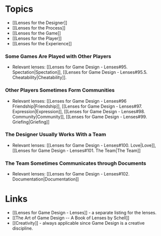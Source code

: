# Topics 
* [[Lenses for the Designer]] 
* [[Lenses for the Process]]
* [[Lenses for the Game]]
* [[Lenses for the Player]]
* [[Lenses for the Experience]]

### Some Games Are Played with Other Players 
* Relevant lenses: [[Lenses for Game Design - Lenses#95. Spectation|Spectation]], [[Lenses for Game Design - Lenses#95.5. Cheatability|Cheatability]]. 

### Other Players Sometimes Form Communities
* Relevant lenses: [[Lenses for Game Design - Lenses#96 Friendship|Friendship]], [[Lenses for Game Design - Lenses#97. Expression|Expression]], [[Lenses for Game Design - Lenses#98. Community|Community]], [[Lenses for Game Design - Lenses#99. Griefing|Griefing]] 

### The Designer Usually Works With a Team 
* Relevant lenses: [[Lenses for Game Design - Lenses#100. Love|Love]], [[Lenses for Game Design - Lenses#101. The Team|The Team]] 

### The Team Sometimes Communicates through Documents
* Relevant lenses: [[Lenses for Game Design - Lenses#102. Documentation|Documentation]]

# Links
* [[Lenses for Game Design - Lenses]] - a separate listing for the lenses.
* [[The Art of Game Design -- A Book of Lenses by Schell]]
* [[Creativity]] - always applicable since Game Design is a creative discipline.
